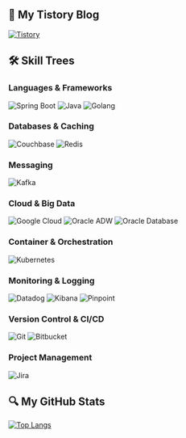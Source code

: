 ## 📘 My Tistory Blog
[![Tistory](https://img.shields.io/badge/Tistory-Blog-F36F21?style=for-the-badge&logo=tistory&logoColor=white)](https://longvacation13.tistory.com/)


## 🛠️ Skill Trees

### Languages & Frameworks
![Spring Boot](https://img.shields.io/badge/Spring%20Boot-6DB33F?style=for-the-badge&logo=springboot&logoColor=white)
![Java](https://img.shields.io/badge/Java-8%2C%2011%2C%2017-007396?style=for-the-badge&logo=java&logoColor=white)
![Golang](https://img.shields.io/badge/Go-00ADD8?style=for-the-badge&logo=go&logoColor=white)

### Databases & Caching
![Couchbase](https://img.shields.io/badge/Couchbase-EE1625?style=for-the-badge&logo=couchbase&logoColor=white)
![Redis](https://img.shields.io/badge/Redis-DC382D?style=for-the-badge&logo=redis&logoColor=white)

### Messaging
![Kafka](https://img.shields.io/badge/Kafka-231F20?style=for-the-badge&logo=apache-kafka&logoColor=white)

### Cloud & Big Data
![Google Cloud](https://img.shields.io/badge/Google%20Cloud-BigQuery-4285F4?style=for-the-badge&logo=google-cloud&logoColor=white)
![Oracle ADW](https://img.shields.io/badge/Oracle%20ADW-F80000?style=for-the-badge&logo=oracle&logoColor=white)
![Oracle Database](https://img.shields.io/badge/Oracle%20Database-F80000?style=for-the-badge&logo=oracle&logoColor=white)

### Container & Orchestration
![Kubernetes](https://img.shields.io/badge/Kubernetes-Rancher-326CE5?style=for-the-badge&logo=kubernetes&logoColor=white)

### Monitoring & Logging
![Datadog](https://img.shields.io/badge/Datadog-Monitoring-632CA6?style=for-the-badge&logo=datadog&logoColor=white)
![Kibana](https://img.shields.io/badge/Kibana-005571?style=for-the-badge&logo=elastic&logoColor=white)
![Pinpoint](https://img.shields.io/badge/Pinpoint-005571?style=for-the-badge&logo=pinpoint&logoColor=white)

### Version Control & CI/CD
![Git](https://img.shields.io/badge/Git-F05033?style=for-the-badge&logo=git&logoColor=white)
![Bitbucket](https://img.shields.io/badge/Bitbucket-Bamboo-0052CC?style=for-the-badge&logo=bitbucket)

### Project Management
![Jira](https://img.shields.io/badge/Jira-Confluence-0052CC?style=for-the-badge&logo=jira&logoColor=white)

## 🔍 My GitHub Stats
[![Top Langs](https://github-readme-stats.vercel.app/api/top-langs/?username=your-github-username&layout=compact)](https://github.com/your-github-username)
